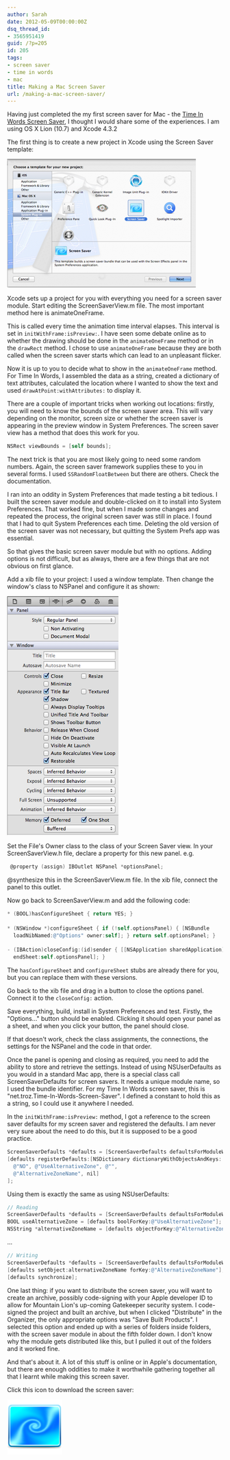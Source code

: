 ```yaml
---
author: Sarah
date: 2012-05-09T00:00:00Z
dsq_thread_id:
- 3565951419
guid: /?p=205
id: 205
tags:
- screen saver
- time in words
- mac
title: Making a Mac Screen Saver
url: /making-a-mac-screen-saver/
---
```


Having just completed the my first screen saver for Mac - the [Time In Words
Screen Saver][1], I thought I would share some of the experiences. I am using OS
X Lion (10.7) and Xcode 4.3.2

The first thing is to create a new project in Xcode using the Screen Saver
template:

[<img title="Xcode Screen Saver Template" src="/images/ScreenSaverTemplate-441x300.png" alt="Xcode Screen Saver Template" />][2]

Xcode sets up a project for you with everything you need for a screen saver
module. Start editing the ScreenSaverView.m file. The most important method here
is animateOneFrame.

This is called every time the animation time interval elapses. This interval is
set in `initWithFrame:isPreview:`. I have seen some debate online as to whether
the drawing should be done in the `animateOneFrame` method or in the `drawRect`
method. I chose to use `animateOneFrame` because they are both called when the
screen saver starts which can lead to an unpleasant flicker.

Now it is up to you to decide what to show in the `animateOneFrame` method. For
Time In Words, I assembled the data as a string, created a dictionary of text
attributes, calculated the location where I wanted to show the text and used
`drawAtPoint:withAttributes:` to display it.

There are a couple of important tricks when working out locations: firstly, you
will need to know the bounds of the screen saver area. This will vary depending
on the monitor, screen size or whether the screen saver is appearing in the
preview window in System Preferences. The screen saver view has a method that
does this work for you.

```objectivec
NSRect viewBounds = [self bounds];
```

The next trick is that you are most likely going to need some random numbers.
Again, the screen saver framework supplies these to you in several forms. I used
`SSRandomFloatBetween` but there are others. Check the documentation.

I ran into an oddity in System Preferences that made testing a bit tedious. I
built the screen saver module and double-clicked on it to install into System
Preferences. That worked fine, but when I made some changes and repeated the
process, the original screen saver was still in place. I found that I had to
quit System Preferences each time. Deleting the old version of the screen saver
was not necessary, but quitting the System Prefs app was essential.

So that gives the basic screen saver module but with no options. Adding options
is not difficult, but as always, there are a few things that are not obvious on
first glance.

Add a xib file to your project: I used a window template. Then change the
window's class to NSPanel and configure it as shown:

<img title="NSPanel Settings" src="/images/PanelSettings.png" alt="NSPanel Settings" />

Set the File's Owner class to the class of your Screen Saver view. In your
ScreenSaverView.h file, declare a property for this new panel. e.g.

```objectivec
 @property (assign) IBOutlet NSPanel *optionsPanel;
```

@synthesize this in the ScreenSaverView.m file. In the xib file, connect the
panel to this outlet.

Now go back to ScreenSaverView.m and add the following code:

```objectivec
* (BOOL)hasConfigureSheet { return YES; }

* (NSWindow *)configureSheet { if (!self.optionsPanel) { [NSBundle
  loadNibNamed:@"Options" owner:self]; } return self.optionsPanel; }

- (IBAction)closeConfig:(id)sender { [[NSApplication sharedApplication]
  endSheet:self.optionsPanel]; }
```

The `hasConfigureSheet` and `configureSheet` stubs are already there for you,
but you can replace them with these versions.

Go back to the xib file and drag in a button to close the options panel. Connect
it to the `closeConfig:` action.

Save everything, build, install in System Preferences and test. Firstly, the
"Options..." button should be enabled. Clicking it should open your panel as a
sheet, and when you click your button, the panel should close.

If that doesn't work, check the class assignments, the connections, the settings
for the NSPanel and the code in that order.

Once the panel is opening and closing as required, you need to add the ability
to store and retrieve the settings. Instead of using NSUserDefaults as you would
in a standard Mac app, there is a special class call ScreenSaverDefaults for
screen savers. It needs a unique module name, so I used the bundle identifier.
For my Time In Words screen saver, this is
"net.troz.Time-In-Words-Screen-Saver". I defined a constant to hold this as a
string, so I could use it anywhere I needed.

In the `initWithFrame:isPreview:` method, I got a reference to the screen saver
defaults for my screen saver and registered the defaults. I am never very sure
about the need to do this, but it is supposed to be a good practice.

```objectivec
ScreenSaverDefaults *defaults = [ScreenSaverDefaults defaultsForModuleWithName:kModuleName];
[defaults registerDefaults:[NSDictionary dictionaryWithObjectsAndKeys:
  @"NO", @"UseAlternativeZone", @"",
  @"AlternativeZoneName", nil]
];
```

Using them is exactly the same as using NSUserDefaults:

```objectivec
// Reading
ScreenSaverDefaults *defaults = [ScreenSaverDefaults defaultsForModuleWithName:kModuleName];
BOOL useAlternativeZone = [defaults boolForKey:@"UseAlternativeZone"];
NSString *alternativeZoneName = [defaults objectForKey:@"AlternativeZoneName"];
```

...

```objectivec
// Writing
ScreenSaverDefaults *defaults = [ScreenSaverDefaults defaultsForModuleWithName:kModuleName]; [defaults setBool:useAlternative forKey:@"UseAlternativeZone"];
[defaults setObject:alternativeZoneName forKey:@"AlternativeZoneName"];
[defaults synchronize];
```

One last thing: if you want to distribute the screen saver, you will want to
create an archive, possibly code-signing with your Apple developer ID to allow
for Mountain Lion's up-coming Gatekeeper security system. I code-signed the
project and built an archive, but when I clicked "Distribute" in the Organizer,
the only appropriate options was "Save Built Products". I selected this option
and ended up with a series of folders inside folders, with the screen saver
module in about the fifth folder down. I don't know why the module gets
distributed like this, but I pulled it out of the folders and it worked fine.

And that's about it. A lot of this stuff is online or in Apple's documentation,
but there are enough oddities to make it worthwhile gathering together all that
I learnt while making this screen saver.

Click this icon to download the screen saver:

[<img src="/images/ScreenSaverIcon128.png">](/screensaver/TimeInWords-ScreenSaver.zip)

[1]: /time-in-words-screen-saver-for-mac/ "Time In Words Screen Saver for Mac"
[2]: /images/ScreenSaverTemplate.png
[3]: /screensaver/TimeInWords-ScreenSaver.zip
[4]: /images/ScreenSaverIcon128.png
